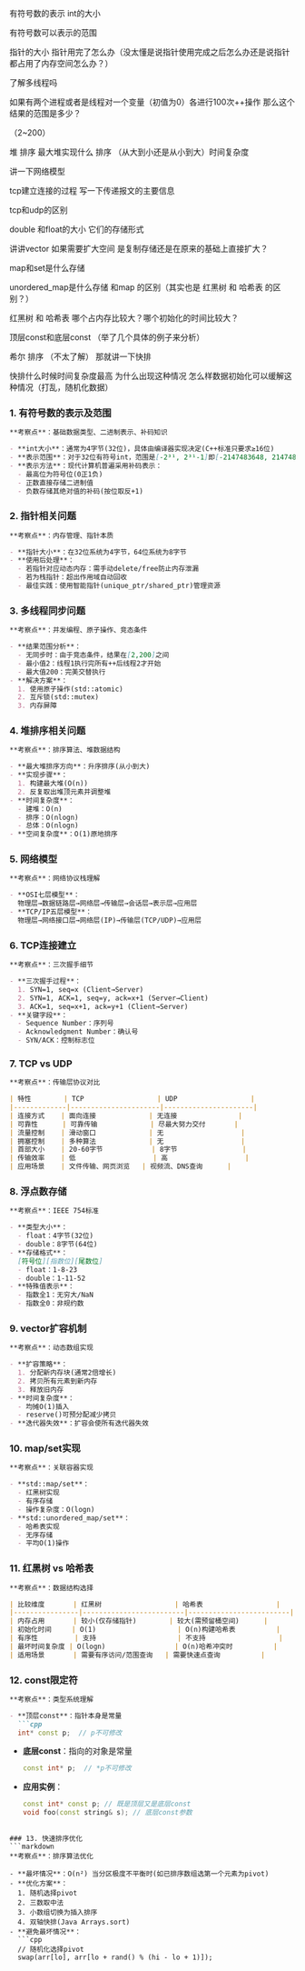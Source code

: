 



有符号数的表示 int的大小

有符号数可以表示的范围

指针的大小 指针用完了怎么办（没太懂是说指针使用完成之后怎么办还是说指针都占用了内存空间怎么办？）

了解多线程吗

如果有两个进程或者是线程对一个变量（初值为0）各进行100次++操作 那么这个结果的范围是多少？

（2~200）

堆 排序 最大堆实现什么  排序 （从大到小还是从小到大）时间复杂度

讲一下网络模型

tcp建立连接的过程 写一下传递报文的主要信息

tcp和udp的区别



double 和float的大小  它们的存储形式

讲讲vector  如果需要扩大空间 是复制存储还是在原来的基础上直接扩大？

map和set是什么存储

unordered_map是什么存储 和map 的区别（其实也是 红黑树 和  哈希表 的区别？）

红黑树 和 哈希表  哪个占内存比较大？哪个初始化的时间比较大？

顶层const和底层const （举了几个具体的例子来分析）

希尔 排序 （不太了解）  那就讲一下快排

快排什么时候时间复杂度最高 为什么出现这种情况 怎么样数据初始化可以缓解这种情况（打乱，随机化数据）
### 1. 有符号数的表示及范围
```markdown
**考察点**：基础数据类型、二进制表示、补码知识

- **int大小**：通常为4字节(32位)，具体由编译器实现决定(C++标准只要求≥16位)
- **表示范围**：对于32位有符号int，范围是[-2³¹, 2³¹-1]即[-2147483648, 2147483647]
- **表示方法**：现代计算机普遍采用补码表示：
  - 最高位为符号位(0正1负)
  - 正数直接存储二进制值
  - 负数存储其绝对值的补码(按位取反+1)
```

### 2. 指针相关问题
```markdown
**考察点**：内存管理、指针本质

- **指针大小**：在32位系统为4字节，64位系统为8字节
- **使用后处理**：
  - 若指针对应动态内存：需手动delete/free防止内存泄漏
  - 若为栈指针：超出作用域自动回收
  - 最佳实践：使用智能指针(unique_ptr/shared_ptr)管理资源
```

### 3. 多线程同步问题
```markdown
**考察点**：并发编程、原子操作、竞态条件

- **结果范围分析**：
  - 无同步时：由于竞态条件，结果在[2,200]之间
  - 最小值2：线程1执行完所有++后线程2才开始
  - 最大值200：完美交替执行
- **解决方案**：
  1. 使用原子操作(std::atomic)
  2. 互斥锁(std::mutex)
  3. 内存屏障
```

### 4. 堆排序相关问题
```markdown
**考察点**：排序算法、堆数据结构

- **最大堆排序方向**：升序排序(从小到大)
- **实现步骤**：
  1. 构建最大堆(O(n))
  2. 反复取出堆顶元素并调整堆
- **时间复杂度**：
  - 建堆：O(n)
  - 排序：O(nlogn)
  - 总体：O(nlogn)
- **空间复杂度**：O(1)原地排序
```

### 5. 网络模型
```markdown
**考察点**：网络协议栈理解

- **OSI七层模型**：
  物理层→数据链路层→网络层→传输层→会话层→表示层→应用层
- **TCP/IP五层模型**：
  物理层→网络接口层→网络层(IP)→传输层(TCP/UDP)→应用层
```

### 6. TCP连接建立
```markdown
**考察点**：三次握手细节

- **三次握手过程**：
  1. SYN=1, seq=x (Client→Server)
  2. SYN=1, ACK=1, seq=y, ack=x+1 (Server→Client)
  3. ACK=1, seq=x+1, ack=y+1 (Client→Server)
- **关键字段**：
  - Sequence Number：序列号
  - Acknowledgment Number：确认号
  - SYN/ACK：控制标志位
```

### 7. TCP vs UDP
```markdown
**考察点**：传输层协议对比

| 特性        | TCP                  | UDP                  |
|-------------|----------------------|----------------------|
| 连接方式    | 面向连接             | 无连接               |
| 可靠性      | 可靠传输             | 尽最大努力交付       |
| 流量控制    | 滑动窗口             | 无                   |
| 拥塞控制    | 多种算法             | 无                   |
| 首部大小    | 20-60字节            | 8字节                |
| 传输效率    | 低                   | 高                   |
| 应用场景    | 文件传输、网页浏览   | 视频流、DNS查询      |
```

### 8. 浮点数存储
```markdown
**考察点**：IEEE 754标准

- **类型大小**：
  - float：4字节(32位)
  - double：8字节(64位)
- **存储格式**：
  [符号位][指数位][尾数位]
  - float：1-8-23
  - double：1-11-52
- **特殊值表示**：
  - 指数全1：无穷大/NaN
  - 指数全0：非规约数
```

### 9. vector扩容机制
```markdown
**考察点**：动态数组实现

- **扩容策略**：
  1. 分配新内存块(通常2倍增长)
  2. 拷贝所有元素到新内存
  3. 释放旧内存
- **时间复杂度**：
  - 均摊O(1)插入
  - reserve()可预分配减少拷贝
- **迭代器失效**：扩容会使所有迭代器失效
```

### 10. map/set实现
```markdown
**考察点**：关联容器实现

- **std::map/set**：
  - 红黑树实现
  - 有序存储
  - 操作复杂度：O(logn)
- **std::unordered_map/set**：
  - 哈希表实现
  - 无序存储
  - 平均O(1)操作
```

### 11. 红黑树 vs 哈希表
```markdown
**考察点**：数据结构选择

| 比较维度       | 红黑树                  | 哈希表                  |
|----------------|-------------------------|-------------------------|
| 内存占用       | 较小(仅存储指针)        | 较大(需预留桶空间)      |
| 初始化时间     | O(1)                    | O(n)构建哈希表          |
| 有序性         | 支持                    | 不支持                  |
| 最坏时间复杂度 | O(logn)                 | O(n)哈希冲突时          |
| 适用场景       | 需要有序访问/范围查询   | 需要快速点查询          |
```

### 12. const限定符
```markdown
**考察点**：类型系统理解

- **顶层const**：指针本身是常量
  ```cpp
  int* const p;  // p不可修改
  ```
- **底层const**：指向的对象是常量
  ```cpp
  const int* p;  // *p不可修改
  ```
- **应用实例**：
  ```cpp
  const int* const p; // 既是顶层又是底层const
  void foo(const string& s); // 底层const参数
  ```
```

### 13. 快速排序优化
```markdown
**考察点**：排序算法优化

- **最坏情况**：O(n²) 当分区极度不平衡时(如已排序数组选第一个元素为pivot)
- **优化方案**：
  1. 随机选择pivot
  2. 三数取中法
  3. 小数组切换为插入排序
  4. 双轴快排(Java Arrays.sort)
- **避免最坏情况**：
  ```cpp
  // 随机化选择pivot
  swap(arr[lo], arr[lo + rand() % (hi - lo + 1)]);
  ```
```

